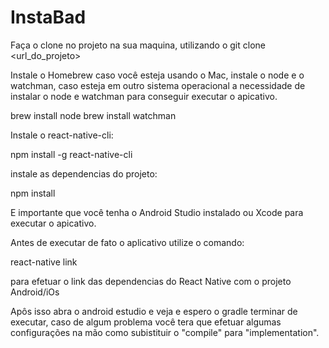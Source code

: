 # InstaBad

Faça o clone no projeto na sua maquina, utilizando o git clone <url_do_projeto>

Instale o Homebrew caso você esteja usando o Mac, instale o node e o watchman, caso esteja em outro sistema operacional a necessidade de instalar o node e watchman para conseguir executar o apicativo.

brew install node
brew install watchman

Instale o react-native-cli: 

npm install -g react-native-cli

instale as dependencias do projeto:

npm install

E importante que você tenha o Android Studio instalado ou Xcode para executar o apicativo.

Antes de executar de fato o aplicativo utilize o comando:

react-native link 

para efetuar o link das dependencias do React Native com o projeto Android/iOs

Apôs isso abra o android estudio e veja e espero o gradle terminar de executar, caso de algum problema você tera que efetuar algumas configurações na mão como subistituir o "compile" para "implementation".